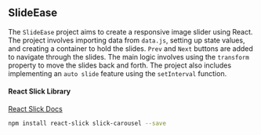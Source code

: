 ## SlideEase

The `SlideEase` project aims to create a responsive image slider using React. The project involves importing data from `data.js`, setting up state values, and creating a container to hold the slides. `Prev` and `Next` buttons are added to navigate through the slides. The main logic involves using the `transform` property to move the slides back and forth. The project also includes implementing an `auto slide` feature using the `setInterval` function.

#### React Slick Library

[React Slick Docs](https://react-slick.neostack.com/)

```sh
npm install react-slick slick-carousel --save
```
